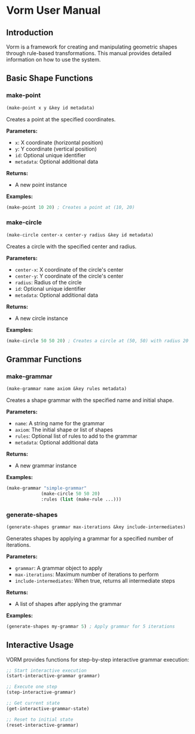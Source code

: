 # Vorm User Manual

## Introduction

Vorm is a framework for creating and manipulating geometric shapes through rule-based transformations. This manual provides detailed information on how to use the system.

## Basic Shape Functions

### make-point

```lisp
(make-point x y &key id metadata)
```

Creates a point at the specified coordinates.

**Parameters:**
- `x`: X coordinate (horizontal position)
- `y`: Y coordinate (vertical position)
- `id`: Optional unique identifier
- `metadata`: Optional additional data

**Returns:**
- A new point instance

**Examples:**
```lisp
(make-point 10 20) ; Creates a point at (10, 20)
```

### make-circle

```lisp
(make-circle center-x center-y radius &key id metadata)
```

Creates a circle with the specified center and radius.

**Parameters:**
- `center-x`: X coordinate of the circle's center
- `center-y`: Y coordinate of the circle's center
- `radius`: Radius of the circle
- `id`: Optional unique identifier
- `metadata`: Optional additional data

**Returns:**
- A new circle instance

**Examples:**
```lisp
(make-circle 50 50 20) ; Creates a circle at (50, 50) with radius 20
```

## Grammar Functions

### make-grammar

```lisp
(make-grammar name axiom &key rules metadata)
```

Creates a shape grammar with the specified name and initial shape.

**Parameters:**
- `name`: A string name for the grammar
- `axiom`: The initial shape or list of shapes
- `rules`: Optional list of rules to add to the grammar
- `metadata`: Optional additional data

**Returns:**
- A new grammar instance

**Examples:**
```lisp
(make-grammar "simple-grammar" 
             (make-circle 50 50 20)
             :rules (list (make-rule ...)))
```

### generate-shapes

```lisp
(generate-shapes grammar max-iterations &key include-intermediates)
```

Generates shapes by applying a grammar for a specified number of iterations.

**Parameters:**
- `grammar`: A grammar object to apply
- `max-iterations`: Maximum number of iterations to perform
- `include-intermediates`: When true, returns all intermediate steps

**Returns:**
- A list of shapes after applying the grammar

**Examples:**
```lisp
(generate-shapes my-grammar 5) ; Apply grammar for 5 iterations
```

## Interactive Usage

VORM provides functions for step-by-step interactive grammar execution:

```lisp
;; Start interactive execution
(start-interactive-grammar grammar)

;; Execute one step
(step-interactive-grammar)

;; Get current state
(get-interactive-grammar-state)

;; Reset to initial state
(reset-interactive-grammar)
```
